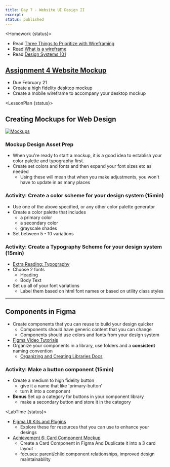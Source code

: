 ```yaml
---
title: Day 7 - Website UI Design II
excerpt:
status: published
---
```


<script>

	import Homework from "$lib/components/Homework.svelte";
	import LessonPlan from "$lib/components/LessonPlan.svelte";
	import LabTime from "$lib/components/LabTime.svelte";

</script>

<Homework {status}>

- Read [Three Things to Prioritize with Wireframing](https://nulab.com/learn/design-and-ux/three-things-prioritize-wireframes/)
- Read [What is a wireframe](https://medium.com/detaux/what-is-ui-ux-wireframe-designerrs-46dac9c8a153)
- Read [Design Systems 101](https://www.nngroup.com/articles/design-systems-101/)

## [Assignment 4 Website Mockup](/courses/dsgn-270/assessments/assignment-4)

- Due February 21
- Create a high fidelity desktop mockup
- Create a mobile wireframe to accompany your desktop mockup

</Homework>

<LessonPlan {status}>

## Creating Mockups for Web Design

[![Mockups](images/slides/mockup-slide-image.png)](https://sait-wbdv.github.io/slides/w23/dsgn-270/mockups.html)

### Mockup Design Asset Prep

- When you're ready to start a mockup, it is a good idea to establish your color palette and typography first.
- Create set colors and fonts and then expand your font sizes etc as needed
  - Using these will mean that when you make adjustments, you won't have to update in as many places

### Activity: Create a color scheme for your design system (15min)

- Use one of the above specified, or any other color palette generator
- Create a color palette that includes
  - a primary color
  - a secondary color
  - grayscale shades
- Set between 5 - 10 variations

### Activity: Create a Typography Scheme for your design system (15min)

- [Extra Reading: Typography](https://www.figma.com/resources/learn-design/typography/)
- Choose 2 fonts
  - Heading
  - Body Text
- Set up all of your font variations
  - Label them based on html font names or based on utility class styles

---

## Components in Figma

- Create components that you can reuse to build your design quicker
  - Components should have generic content that you can change
  - Components should use colors and fonts from your design system
- [Figma Video Tutorials](https://help.figma.com/hc/en-us/articles/360038662654-Guide-to-components-in-Figma)
- Organize your components in a library, use folders and a **consistent** naming convention
  - [Organizing and Creating Libraries Docs](https://www.figma.com/best-practices/components-styles-and-shared-libraries/organizing-and-creating-libraries/)

### Activity: Make a button component (15min)

- Create a medium to high fidelity button
  - give it a name that like 'primary-button'
  - turn it into a component
- **Bonus** Set up a category for buttons in your component library
  - make a secondary button and store it in the category

</LessonPlan>

<LabTime {status}>

- [Figma UI Kits and Plugins](https://gist.github.com/lilyx13/dec458e8b9bbe9a28e620918259e42e2)
  - Explore these for resources that you can use to enhance your desings
- [Achievement 6: Card Component Mockup](https://gist.githubusercontent.com/lilyx13/e6057397b45764d7a7aa16ee04d1028b/raw/93eef7b8f6a90d1c5037887f1a1dbc9cef235351/README.md)
  - Create a Card Component in Figma And Duplicate it into a 3 card layout
  - focuses: parent/child component relationships, improved design maintainability

</LabTime>
